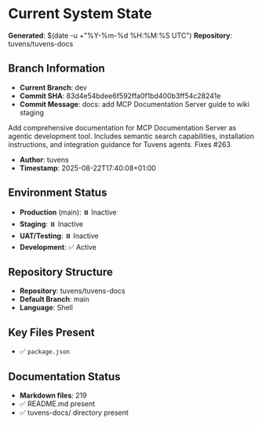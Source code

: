 # Current System State
**Generated**: $(date -u +"%Y-%m-%d %H:%M:%S UTC")
**Repository**: tuvens/tuvens-docs

## Branch Information
- **Current Branch**: dev
- **Commit SHA**: 83d4e54bdee6f592ffa0f1bd400b3ff54c28241e
- **Commit Message**: docs: add MCP Documentation Server guide to wiki staging

Add comprehensive documentation for MCP Documentation Server as agentic development tool. Includes semantic search capabilities, installation instructions, and integration guidance for Tuvens agents. Fixes #263
- **Author**: tuvens
- **Timestamp**: 2025-08-22T17:40:08+01:00

## Environment Status
- **Production** (main): ⏸️ Inactive
- **Staging**: ⏸️ Inactive
- **UAT/Testing**: ⏸️ Inactive
- **Development**: ✅ Active

## Repository Structure
- **Repository**: tuvens/tuvens-docs
- **Default Branch**: main
- **Language**: Shell

## Key Files Present
- ✅ `package.json`

## Documentation Status
- **Markdown files**: 219
- ✅ README.md present
- ✅ tuvens-docs/ directory present
